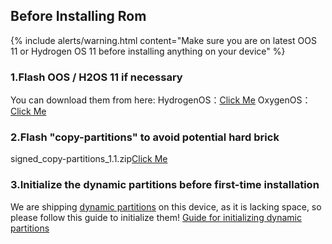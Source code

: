 ## Before Installing Rom

{% include alerts/warning.html content="Make sure you are on latest OOS 11 or Hydrogen OS 11 before installing anything on your device" %}

### 1.Flash OOS / H2OS 11 if necessary
You can download them from here:
HydrogenOS：[Click Me](https://download.h2os.com/OnePlus6T/MP/OnePlus6THydrogen_34.K.62_OTA_0620_all_2112282145_db7672c020714abb.zip)
OxygenOS：[Click Me](https://download.h2os.com/OnePlus6T/MP/OnePlus6THydrogen_34.K.62_OTA_0620_all_2112282145_db7672c020714abb.zip)

### 2.Flash "copy-partitions" to avoid potential hard brick
signed_copy-partitions_1.1.zip[Click Me](https://github.com/betaxab/copypartitions/releases/download/1.1/signed_copy-partitions_1.1.zip)

### 3.Initialize the dynamic partitions before first-time installation
We are shipping [dynamic partitions](https://source.android.google.cn/docs/core/ota/dynamic_partitions/implement) on this device, as it is lacking space, so please follow this guide to initialize them!
[Guide for initializing dynamic partitions](https://gist.github.com/AnierinBliss/dfae19e6c21fde039f8edceeda4bc576)

